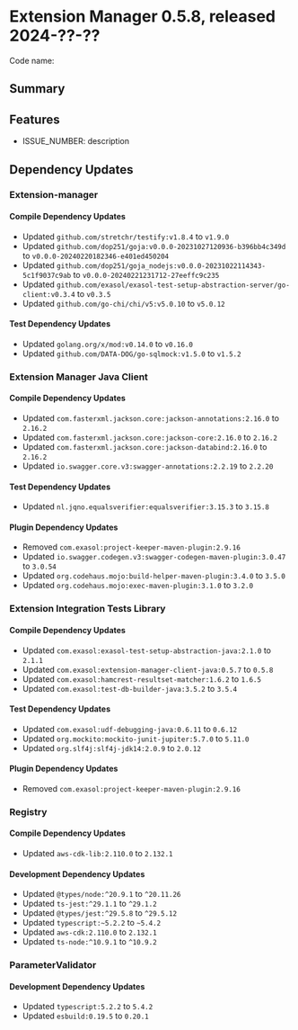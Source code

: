 # Extension Manager 0.5.8, released 2024-??-??

Code name:

## Summary

## Features

* ISSUE_NUMBER: description

## Dependency Updates

### Extension-manager

#### Compile Dependency Updates

* Updated `github.com/stretchr/testify:v1.8.4` to `v1.9.0`
* Updated `github.com/dop251/goja:v0.0.0-20231027120936-b396bb4c349d` to `v0.0.0-20240220182346-e401ed450204`
* Updated `github.com/dop251/goja_nodejs:v0.0.0-20231022114343-5c1f9037c9ab` to `v0.0.0-20240221231712-27eeffc9c235`
* Updated `github.com/exasol/exasol-test-setup-abstraction-server/go-client:v0.3.4` to `v0.3.5`
* Updated `github.com/go-chi/chi/v5:v5.0.10` to `v5.0.12`

#### Test Dependency Updates

* Updated `golang.org/x/mod:v0.14.0` to `v0.16.0`
* Updated `github.com/DATA-DOG/go-sqlmock:v1.5.0` to `v1.5.2`

### Extension Manager Java Client

#### Compile Dependency Updates

* Updated `com.fasterxml.jackson.core:jackson-annotations:2.16.0` to `2.16.2`
* Updated `com.fasterxml.jackson.core:jackson-core:2.16.0` to `2.16.2`
* Updated `com.fasterxml.jackson.core:jackson-databind:2.16.0` to `2.16.2`
* Updated `io.swagger.core.v3:swagger-annotations:2.2.19` to `2.2.20`

#### Test Dependency Updates

* Updated `nl.jqno.equalsverifier:equalsverifier:3.15.3` to `3.15.8`

#### Plugin Dependency Updates

* Removed `com.exasol:project-keeper-maven-plugin:2.9.16`
* Updated `io.swagger.codegen.v3:swagger-codegen-maven-plugin:3.0.47` to `3.0.54`
* Updated `org.codehaus.mojo:build-helper-maven-plugin:3.4.0` to `3.5.0`
* Updated `org.codehaus.mojo:exec-maven-plugin:3.1.0` to `3.2.0`

### Extension Integration Tests Library

#### Compile Dependency Updates

* Updated `com.exasol:exasol-test-setup-abstraction-java:2.1.0` to `2.1.1`
* Updated `com.exasol:extension-manager-client-java:0.5.7` to `0.5.8`
* Updated `com.exasol:hamcrest-resultset-matcher:1.6.2` to `1.6.5`
* Updated `com.exasol:test-db-builder-java:3.5.2` to `3.5.4`

#### Test Dependency Updates

* Updated `com.exasol:udf-debugging-java:0.6.11` to `0.6.12`
* Updated `org.mockito:mockito-junit-jupiter:5.7.0` to `5.11.0`
* Updated `org.slf4j:slf4j-jdk14:2.0.9` to `2.0.12`

#### Plugin Dependency Updates

* Removed `com.exasol:project-keeper-maven-plugin:2.9.16`

### Registry

#### Compile Dependency Updates

* Updated `aws-cdk-lib:2.110.0` to `2.132.1`

#### Development Dependency Updates

* Updated `@types/node:^20.9.1` to `^20.11.26`
* Updated `ts-jest:^29.1.1` to `^29.1.2`
* Updated `@types/jest:^29.5.8` to `^29.5.12`
* Updated `typescript:~5.2.2` to `~5.4.2`
* Updated `aws-cdk:2.110.0` to `2.132.1`
* Updated `ts-node:^10.9.1` to `^10.9.2`

### ParameterValidator

#### Development Dependency Updates

* Updated `typescript:5.2.2` to `5.4.2`
* Updated `esbuild:0.19.5` to `0.20.1`
